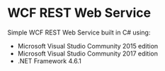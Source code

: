 # WCF REST Web Service

Simple WCF REST Web Service built in C# using:
- Microsoft Visual Studio Community 2015 edition
- Microsoft Visual Studio Community 2017 edition
- .NET Framework 4.6.1